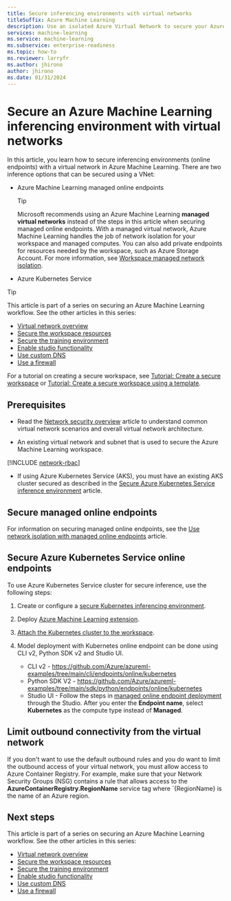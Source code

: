 ```yaml
---
title: Secure inferencing environments with virtual networks
titleSuffix: Azure Machine Learning
description: Use an isolated Azure Virtual Network to secure your Azure Machine Learning inferencing environment.
services: machine-learning
ms.service: machine-learning
ms.subservice: enterprise-readiness
ms.topic: how-to
ms.reviewer: larryfr
ms.author: jhirono
author: jhirono
ms.date: 01/31/2024
---
```


# Secure an Azure Machine Learning inferencing environment with virtual networks

In this article, you learn how to secure inferencing environments (online endpoints) with a virtual network in Azure Machine Learning. There are two inference options that can be secured using a VNet:

* Azure Machine Learning managed online endpoints

   > [!TIP]
   > Microsoft recommends using an Azure Machine Learning **managed virtual networks** instead of the steps in this article when securing managed online endpoints. With a managed virtual network, Azure Machine Learning handles the job of network isolation for your workspace and managed computes. You can also add private endpoints for resources needed by the workspace, such as Azure Storage Account. For more information, see [Workspace managed network isolation](how-to-managed-network.md).

* Azure Kubernetes Service 

> [!TIP]
> This article is part of a series on securing an Azure Machine Learning workflow. See the other articles in this series:
>
> * [Virtual network overview](how-to-network-security-overview.md)
> * [Secure the workspace resources](how-to-secure-workspace-vnet.md)
> * [Secure the training environment](how-to-secure-training-vnet.md)
> * [Enable studio functionality](how-to-enable-studio-virtual-network.md)
> * [Use custom DNS](how-to-custom-dns.md)
> * [Use a firewall](how-to-access-azureml-behind-firewall.md)
>
> For a tutorial on creating a secure workspace, see [Tutorial: Create a secure workspace](tutorial-create-secure-workspace.md) or [Tutorial: Create a secure workspace using a template](tutorial-create-secure-workspace-template.md).

## Prerequisites

+ Read the [Network security overview](how-to-network-security-overview.md) article to understand common virtual network scenarios and overall virtual network architecture.

+ An existing virtual network and subnet that is used to secure the Azure Machine Learning workspace.

[!INCLUDE [network-rbac](includes/network-rbac.md)]

+ If using Azure Kubernetes Service (AKS), you must have an existing AKS cluster secured as described in the [Secure Azure Kubernetes Service inference environment](how-to-secure-kubernetes-inferencing-environment.md) article.

## Secure managed online endpoints

For information on securing managed online endpoints, see the [Use network isolation with managed online endpoints](how-to-secure-online-endpoint.md) article.

## Secure Azure Kubernetes Service online endpoints

To use Azure Kubernetes Service cluster for secure inference, use the following steps:

1. Create or configure a [secure Kubernetes inferencing environment](how-to-secure-kubernetes-inferencing-environment.md).
2. Deploy [Azure Machine Learning extension](how-to-deploy-kubernetes-extension.md).
3. [Attach the Kubernetes cluster to the workspace](how-to-attach-kubernetes-anywhere.md).
4. Model deployment with Kubernetes online endpoint can be done using CLI v2, Python SDK v2 and Studio UI.
 
   * CLI v2 - https://github.com/Azure/azureml-examples/tree/main/cli/endpoints/online/kubernetes
   * Python SDK V2 - https://github.com/Azure/azureml-examples/tree/main/sdk/python/endpoints/online/kubernetes
   * Studio UI - Follow the steps in [managed online endpoint deployment](how-to-use-managed-online-endpoint-studio.md) through the Studio. After you enter the __Endpoint name__, select __Kubernetes__ as the compute type instead of __Managed__.


## Limit outbound connectivity from the virtual network

If you don't want to use the default outbound rules and you do want to limit the outbound access of your virtual network, you must allow access to Azure Container Registry. For example, make sure that your Network Security Groups (NSG) contains a rule that allows access to the __AzureContainerRegistry.RegionName__ service tag where `{RegionName} is the name of an Azure region.

## Next steps

This article is part of a series on securing an Azure Machine Learning workflow. See the other articles in this series:

* [Virtual network overview](how-to-network-security-overview.md)
* [Secure the workspace resources](how-to-secure-workspace-vnet.md)
* [Secure the training environment](how-to-secure-training-vnet.md)
* [Enable studio functionality](how-to-enable-studio-virtual-network.md)
* [Use custom DNS](how-to-custom-dns.md)
* [Use a firewall](how-to-access-azureml-behind-firewall.md)
